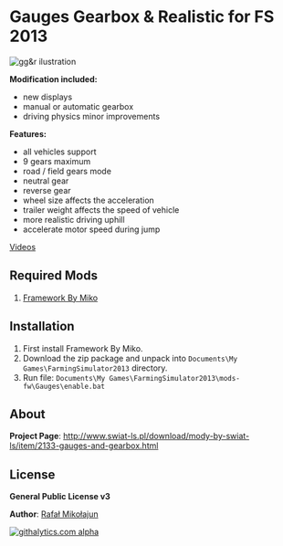 # Gauges Gearbox & Realistic for FS 2013

![gg&r ilustration](https://raw.github.com/mikoweb/LS2013_GaugesGearboxRealistic/master/gauges-and-gearbox.jpg)

**Modification included:**
* new displays
* manual or automatic gearbox
* driving physics minor improvements

**Features:**
* all vehicles support
* 9 gears maximum 
* road / field gears mode
* neutral gear
* reverse gear
* wheel size affects the acceleration
* trailer weight affects the speed of vehicle
* more realistic driving uphill
* accelerate motor speed during jump

[Videos](http://www.youtube.com/watch?v=K_NVHesPwRo&list=PLee3_tDX9Kpn6lieXnbTQndrt5rTb6HtM&index=1)


## Required Mods

1. [Framework By Miko](https://github.com/mikoweb/LS2013_FrameworkByMiko)

## Installation

1. First install Framework By Miko.
2. Download the zip package and unpack into `Documents\My Games\FarmingSimulator2013` directory.
2. Run file: `Documents\My Games\FarmingSimulator2013\mods-fw\Gauges\enable.bat`

## About

**Project Page**: http://www.swiat-ls.pl/download/mody-by-swiat-ls/item/2133-gauges-and-gearbox.html


## License

**General Public License v3**

**Author**: [Rafał Mikołajun](http://www.swiat-ls.pl/spolecznosc/3-miko/profile.html)



[![githalytics.com alpha](https://cruel-carlota.pagodabox.com/1a1a9ec7f8fd841dbd35aaa7d32807a2 "githalytics.com")](http://githalytics.com/mikoweb/LS2013_GaugesGearboxRealistic)

